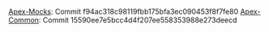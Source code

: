 [Apex-Mocks](https://github.com/apex-enterprise-patterns/fflib-apex-mocks): Commit f94ac318c98119fbb175bfa3ec090453f8f7fe80
[Apex-Common](https://github.com/apex-enterprise-patterns/fflib-apex-common): Commit 15590ee7e5bcc4d4f207ee558353988e273deecd